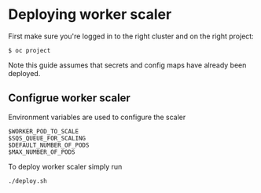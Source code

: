 # Deploying worker scaler

First make sure you're logged in to the right cluster and on the right project:

```
$ oc project
```

Note this guide assumes that secrets and config maps have already been deployed.

## Configrue worker scaler

Environment variables are used to configure the scaler

```
$WORKER_POD_TO_SCALE
$SQS_QUEUE_FOR_SCALING
$DEFAULT_NUMBER_OF_PODS
$MAX_NUMBER_OF_PODS
```


To deploy worker scaler simply run

```
./deploy.sh
```